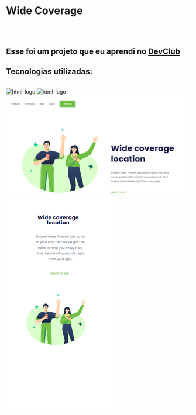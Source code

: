 <h1>Wide Coverage</h1>
<br>
<br>
<h2>Esse foi um projeto que eu aprendi no <a href="https://rodolfomori.com.br/devclub">DevClub</a></h2>

<h2>Tecnologias utilizadas:</h2>
<br>
<img src="https://img.shields.io/badge/HTML5-E34F26?style=for-the-badge&logo=html5&logoColor=white" alt="html-logo"/>
<img src="https://img.shields.io/badge/CSS3-1572B6?style=for-the-badge&logo=css3&logoColor=white" alt="html-logo"/>
<br>

<img src="https://github.com/eduardobs1/projeto-2/blob/master/img/desktop.png?raw=true">
<img src="https://github.com/eduardobs1/projeto-2/blob/master/img/mobile.png?raw=true">
